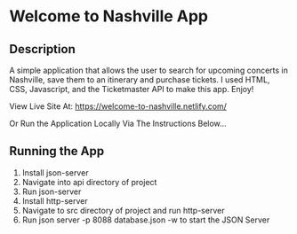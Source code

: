 # Welcome to Nashville App

## Description

A simple application that allows the user to search for upcoming concerts in Nashville, save them to an itinerary and purchase tickets. I used HTML, CSS, Javascript, and the Ticketmaster API to make this app. Enjoy!

View Live Site At: 
https://welcome-to-nashville.netlify.com/

Or Run the Application Locally Via The Instructions Below...

## Running the App

1. Install json-server
2. Navigate into api directory of project
3. Run json-server
4. Install http-server
5. Navigate to src directory of project and run http-server
6. Run json server -p 8088 database.json -w to start the JSON Server